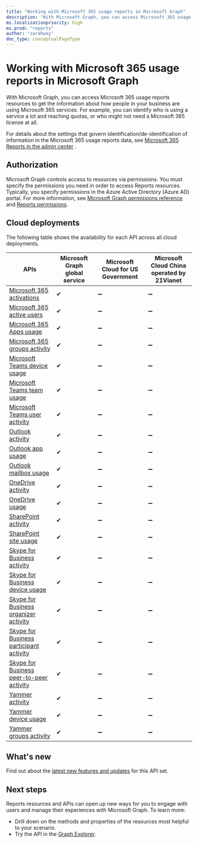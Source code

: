 ```yaml
---
title: "Working with Microsoft 365 usage reports in Microsoft Graph"
description: "With Microsoft Graph, you can access Microsoft 365 usage reports resources to get the information about how people in your business are using Microsoft 365 services. For example, you can identify who is using a service a lot and reaching quotas, or who may not need a Microsoft 365 license at all."
ms.localizationpriority: high
ms.prod: "reports"
author: "sarahwxy"
doc_type: conceptualPageType
---
```


# Working with Microsoft 365 usage reports in Microsoft Graph

With Microsoft Graph, you can access Microsoft 365 usage reports resources to get the information about how people in your business are using Microsoft 365 services. For example, you can identify who is using a service a lot and reaching quotas, or who might not need a Microsoft 365 license at all. 

For details about the settings that govern identification/de-identification of information in the Microsoft 365 usage reports data, see [Microsoft 365 Reports in the admin center](/microsoft-365/admin/activity-reports/activity-reports) .

## Authorization

Microsoft Graph controls access to resources via permissions. You must specify the permissions you need in order to access Reports resources. Typically, you specify permissions in the Azure Active Directory (Azure AD) portal. For more information, see [Microsoft Graph permissions reference](/graph/permissions-reference) and [Reports permissions](/graph/permissions-reference#reports-permissions).

## Cloud deployments

The following table shows the availability for each API across all cloud deployments.

| APIs                                                         | Microsoft Graph global service | **Microsoft Cloud for US Government** | **Microsoft Cloud China operated by 21Vianet** |
| ------------------------------------------------------------ | ------------------------------ | ------------------------------------- | ---------------------------------------------- 
| [Microsoft 365 activations](/graph/api/resources/office-365-activations-reports?view=graph-rest-1.0&preserve-view=true) | ✔                              | ➖                                     | ➖                                              |
| [Microsoft 365 active users](/graph/api/resources/office-365-active-users-reports?view=graph-rest-1.0&preserve-view=true) | ✔                              | ➖                                     | ➖                                              |
| [Microsoft 365 Apps usage](/graph/api/resources/microsoft-365-apps-usage-report?view=graph-rest-1.0&preserve-view=true) | ✔                              | ➖                                     | ➖                                              |
| [Microsoft 365 groups activity](/graph/api/resources/office-365-groups-activity-reports?view=graph-rest-1.0&preserve-view=true) | ✔                              | ➖                                     | ➖                                              |
| [Microsoft Teams device usage](/graph/api/resources/microsoft-teams-device-usage-reports?view=graph-rest-1.0&preserve-view=true) | ✔                              | ➖                                     | ➖                                              |
| [Microsoft Teams team usage](/graph/api/resources/microsoft-teams-team-usage-reports?view=graph-rest-1.0&preserve-view=true) | ✔                              | ➖                                     | ➖                                              |
| [Microsoft Teams user activity](/graph/api/resources/microsoft-teams-user-activity-reports?view=graph-rest-1.0&preserve-view=true) | ✔                              | ➖                                     | ➖                                              |
| [Outlook activity](/graph/api/resources/email-activity-reports?view=graph-rest-1.0&preserve-view=true) | ✔                              | ➖                                     | ➖                                              |
| [Outlook app usage](/graph/api/resources/email-app-usage-reports?view=graph-rest-1.0&preserve-view=true) | ✔                              | ➖                                     | ➖                                              |
| [Outlook mailbox usage](/graph/api/resources/mailbox-usage-reports?view=graph-rest-1.0&preserve-view=true) | ✔                              | ➖                                     | ➖                                              |
| [OneDrive activity](/graph/api/resources/onedrive-activity-reports?view=graph-rest-1.0&preserve-view=true) | ✔                              | ➖                                     | ➖                                              |
| [OneDrive usage](/graph/api/resources/onedrive-usage-reports?view=graph-rest-1.0&preserve-view=true) | ✔                              | ➖                                     | ➖                                              |
| [SharePoint activity](/graph/api/resources/sharepoint-activity-reports?view=graph-rest-1.0&preserve-view=true) | ✔                              | ➖                                     | ➖                                              |
| [SharePoint site usage](/graph/api/resources/sharepoint-site-usage-reports?view=graph-rest-1.0&preserve-view=true) | ✔                              | ➖                                     | ➖                                              |
| [Skype for Business activity](/graph/api/resources/skype-for-business-activity-reports?view=graph-rest-1.0&preserve-view=true) | ✔                              | ➖                                     | ➖                                              |
| [Skype for Business device usage](/graph/api/resources/skype-for-business-device-usage-reports?view=graph-rest-1.0&preserve-view=true) | ✔                              | ➖                                     | ➖                                              |
| [Skype for Business organizer activity](/graph/api/resources/skype-for-business-organizer-activity-reports?view=graph-rest-1.0&preserve-view=true) | ✔                              | ➖                                     | ➖                                              |
| [Skype for Business participant activity](/graph/api/resources/skype-for-business-participant-activity-reports?view=graph-rest-1.0&preserve-view=true) | ✔                              | ➖                                     | ➖                                              |
| [Skype for Business peer-to-peer activity](/graph/api/resources/skype-for-business-peer-to-peer-activity?view=graph-rest-1.0&preserve-view=true) | ✔                              | ➖                                     | ➖                                              |
| [Yammer activity](/graph/api/resources/yammer-activity-reports?view=graph-rest-1.0&preserve-view=true) | ✔                              | ➖                                     | ➖                                              |
| [Yammer device usage](/graph/api/resources/yammer-device-usage-reports?view=graph-rest-1.0&preserve-view=true) | ✔                              | ➖                                     | ➖                                              |
| [Yammer groups activity](/graph/api/resources/yammer-groups-activity-reports?view=graph-rest-1.0&preserve-view=true) | ✔                              | ➖                                     | ➖                                              |

## What's new
Find out about the [latest new features and updates](/graph/whats-new-overview) for this API set.

## Next steps

Reports resources and APIs can open up new ways for you to engage with users and manage their experiences with Microsoft Graph. To learn more:

- Drill down on the methods and properties of the resources most helpful to your scenario.
- Try the API in the [Graph Explorer](https://developer.microsoft.com/graph/graph-explorer).
